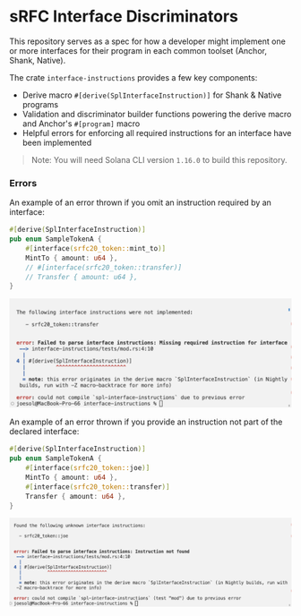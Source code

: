 # sRFC Interface Discriminators

This repository serves as a spec for how a developer might implement one or more interfaces for their program in each common toolset (Anchor, Shank, Native).

The crate `interface-instructions` provides a few key components:

- Derive macro `#[derive(SplInterfaceInstruction)]` for Shank & Native programs
- Validation and discriminator builder functions powering the derive macro and Anchor's `#[program]` macro
- Helpful errors for enforcing all required instructions for an interface have been implemented

> Note: You will need Solana CLI version `1.16.0` to build this repository.

### Errors

An example of an error thrown if you omit an instruction required by an interface:

```rust
#[derive(SplInterfaceInstruction)]
pub enum SampleTokenA {
    #[interface(srfc20_token::mint_to)]
    MintTo { amount: u64 },
    // #[interface(srfc20_token::transfer)]
    // Transfer { amount: u64 },
}
```

![](./docs/error_screenshot1.png)

An example of an error thrown if you provide an instruction not part of the declared interface:

```rust
#[derive(SplInterfaceInstruction)]
pub enum SampleTokenA {
    #[interface(srfc20_token::joe)]
    MintTo { amount: u64 },
    #[interface(srfc20_token::transfer)]
    Transfer { amount: u64 },
}
```

![](./docs/error_screenshot2.png)
